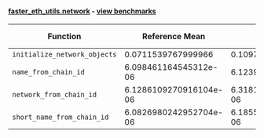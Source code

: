#### [faster_eth_utils.network](https://github.com/BobTheBuidler/faster-eth-utils/blob/project-urls/faster_eth_utils/network.py) - [view benchmarks](https://github.com/BobTheBuidler/faster-eth-utils/blob/project-urls/benchmarks/test_network_benchmarks.py)

| Function | Reference Mean | Faster Mean | % Change | Speedup (%) | x Faster | Faster |
|----------|---------------|-------------|----------|-------------|----------|--------|
| `initialize_network_objects` | 0.0711539767999966 | 0.10974635342856638 | -54.24% | -35.17% | 0.65x | ❌ |
| `name_from_chain_id` | 6.098461164545312e-06 | 6.12399902819834e-06 | -0.42% | -0.42% | 1.00x | ❌ |
| `network_from_chain_id` | 6.1286109270916104e-06 | 6.3181458766479324e-06 | -3.09% | -3.00% | 0.97x | ❌ |
| `short_name_from_chain_id` | 6.0826980242952704e-06 | 6.1855973520005856e-06 | -1.69% | -1.66% | 0.98x | ❌ |
